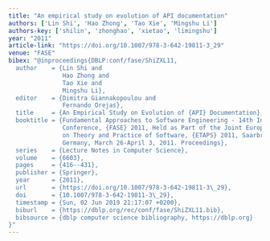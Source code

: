 ```yaml
---
title: "An empirical study on evolution of API documentation"
authors: ['Lin Shi', 'Hao Zhong', 'Tao Xie', 'Mingshu Li']
authors-key: ['shilin', 'zhonghao', 'xietao', 'limingshu']
year: "2011"
article-link: "https://doi.org/10.1007/978-3-642-19811-3_29"
venue: "FASE"
bibex: "@inproceedings{DBLP:conf/fase/ShiZXL11,
  author    = {Lin Shi and
               Hao Zhong and
               Tao Xie and
               Mingshu Li},
  editor    = {Dimitra Giannakopoulou and
               Fernando Orejas},
  title     = {An Empirical Study on Evolution of {API} Documentation},
  booktitle = {Fundamental Approaches to Software Engineering - 14th International
               Conference, {FASE} 2011, Held as Part of the Joint European Conferences
               on Theory and Practice of Software, {ETAPS} 2011, Saarbr{\"{u}}cken,
               Germany, March 26-April 3, 2011. Proceedings},
  series    = {Lecture Notes in Computer Science},
  volume    = {6603},
  pages     = {416--431},
  publisher = {Springer},
  year      = {2011},
  url       = {https://doi.org/10.1007/978-3-642-19811-3\_29},
  doi       = {10.1007/978-3-642-19811-3\_29},
  timestamp = {Sun, 02 Jun 2019 21:17:07 +0200},
  biburl    = {https://dblp.org/rec/conf/fase/ShiZXL11.bib},
  bibsource = {dblp computer science bibliography, https://dblp.org}
}"
---
```

